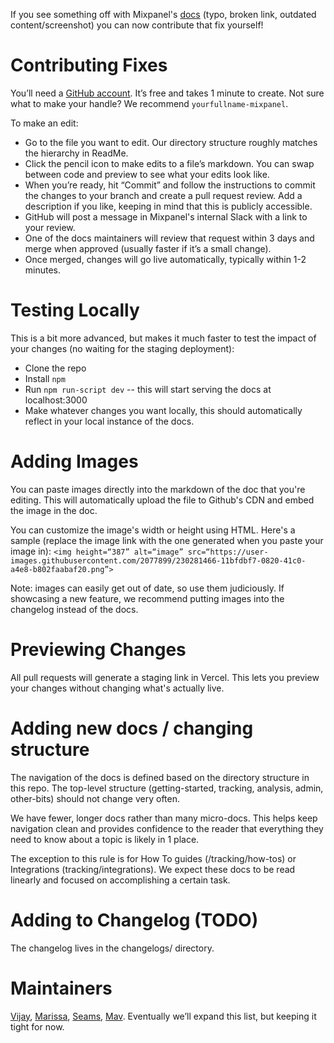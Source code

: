 If you see something off with Mixpanel's [docs](https://developer.mixpanel.com/v3.19) (typo, broken link, outdated content/screenshot) you can now contribute that fix yourself!

# Contributing Fixes
You’ll need a [GitHub account](https://github.com/signup). It’s free and takes 1 minute to create. Not sure what to make your handle? We recommend `yourfullname-mixpanel`. 

To make an edit: 
* Go to the file you want to edit. Our directory structure roughly matches the hierarchy in ReadMe.
* Click the pencil icon to make edits to a file’s markdown. You can swap between code and preview to see what your edits look like.
* When you’re ready, hit “Commit” and follow the instructions to commit the changes to your branch and create a pull request review. Add a description if you like, keeping in mind that this is publicly accessible.
* GitHub will post a message in Mixpanel's internal Slack with a link to your review.
* One of the docs maintainers will review that request within 3 days and merge when approved (usually faster if it’s a small change).
* Once merged, changes will go live automatically, typically within 1-2 minutes.

# Testing Locally
This is a bit more advanced, but makes it much faster to test the impact of your changes (no waiting for the staging deployment):
* Clone the repo
* Install `npm`
* Run `npm run-script dev` -- this will start serving the docs at localhost:3000
* Make whatever changes you want locally, this should automatically reflect in your local instance of the docs. 

# Adding Images
You can paste images directly into the markdown of the doc that you're editing. This will automatically upload the file to Github's CDN and embed the image in the doc.

You can customize the image's width or height using HTML. Here's a sample (replace the image link with the one generated when you paste your image in):
`<img height=“387” alt=“image” src=“https://user-images.githubusercontent.com/2077899/230281466-11bfdbf7-0820-41c0-a4e8-b802faabaf20.png”>`

Note: images can easily get out of date, so use them judiciously. If showcasing a new feature, we recommend putting images into the changelog instead of the docs.

# Previewing Changes
All pull requests will generate a staging link in Vercel. This lets you preview your changes without changing what's actually live. 

# Adding new docs / changing structure
The navigation of the docs is defined based on the directory structure in this repo. The top-level structure (getting-started, tracking, analysis, admin, other-bits) should not change very often.

We have fewer, longer docs rather than many micro-docs. This helps keep navigation clean and provides confidence to the reader that everything they need to know about a topic is likely in 1 place.

The exception to this rule is for How To guides (/tracking/how-tos) or Integrations (tracking/integrations). We expect these docs to be read linearly and focused on accomplishing a certain task.

# Adding to Changelog (TODO)
The changelog lives in the changelogs/ directory.

# Maintainers
[Vijay](https://github.com/ranic), [Marissa](https://github.com/marissakuhrau), [Seams](https://github.com/ryanseams), [Mav](https://github.com/mavlee). Eventually we’ll expand this list, but keeping it tight for now.

